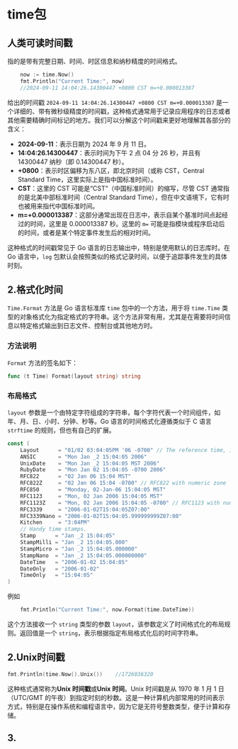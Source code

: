 # time包

## 人类可读时间戳

指的是带有完整日期、时间、时区信息和纳秒精度的时间格式。

```go
	now := time.Now()
	fmt.Println("Current Time:", now) 
	//2024-09-11 14:04:26.14300447 +0800 CST m=+0.000013387
```

给出的时间戳 `2024-09-11 14:04:26.14300447 +0800 CST m=+0.000013387` 是一个详细的、带有微秒级精度的时间戳，这种格式通常用于记录应用程序的日志或者其他需要精确时间标记的地方。我们可以分解这个时间戳来更好地理解其各部分的含义：

- **2024-09-11**：表示日期为 2024 年 9 月 11 日。
- **14:04:26.14300447**：表示时间为下午 2 点 04 分 26 秒，并且有 14300447 纳秒（即 0.14300447 秒）。
- **+0800**：表示时区偏移为东八区，即北京时间（或称 CST，Central Standard Time，这里实际上是指中国标准时间）。
- **CST**：这里的 CST 可能是“CST”（中国标准时间）的缩写，尽管 CST 通常指的是北美中部标准时间（Central Standard Time），但在中文语境下，它有时也被用来指代中国标准时间。
- **m=+0.000013387**：这部分通常出现在日志中，表示自某个基准时间点起经过的时间，这里是 0.000013387 秒。这里的 `m=` 可能是指模块或程序启动后的时间，或者是某个特定事件发生后的相对时间。

这种格式的时间戳常见于 Go 语言的日志输出中，特别是使用默认的日志库时。在 Go 语言中，`log` 包默认会按照类似的格式记录时间，以便于追踪事件发生的具体时刻。



## 2.格式化时间

`Time.Format` 方法是 Go 语言标准库 `time` 包中的一个方法，用于将 `time.Time` 类型的对象格式化为指定格式的字符串。这个方法非常有用，尤其是在需要将时间信息以特定格式输出到日志文件、控制台或其他地方时。

### 方法说明

`Format` 方法的签名如下：

```go
func (t Time) Format(layout string) string
```

### 布局格式

`layout` 参数是一个由特定字符组成的字符串，每个字符代表一个时间组件，如年、月、日、小时、分钟、秒等。Go 语言的时间格式化遵循类似于 C 语言 `strftime` 的规则，但也有自己的扩展。

```go
const (
	Layout      = "01/02 03:04:05PM '06 -0700" // The reference time, in numerical order.
	ANSIC       = "Mon Jan _2 15:04:05 2006"
	UnixDate    = "Mon Jan _2 15:04:05 MST 2006"
	RubyDate    = "Mon Jan 02 15:04:05 -0700 2006"
	RFC822      = "02 Jan 06 15:04 MST"
	RFC822Z     = "02 Jan 06 15:04 -0700" // RFC822 with numeric zone
	RFC850      = "Monday, 02-Jan-06 15:04:05 MST"
	RFC1123     = "Mon, 02 Jan 2006 15:04:05 MST"
	RFC1123Z    = "Mon, 02 Jan 2006 15:04:05 -0700" // RFC1123 with numeric zone
	RFC3339     = "2006-01-02T15:04:05Z07:00"
	RFC3339Nano = "2006-01-02T15:04:05.999999999Z07:00"
	Kitchen     = "3:04PM"
	// Handy time stamps.
	Stamp      = "Jan _2 15:04:05"
	StampMilli = "Jan _2 15:04:05.000"
	StampMicro = "Jan _2 15:04:05.000000"
	StampNano  = "Jan _2 15:04:05.000000000"
	DateTime   = "2006-01-02 15:04:05"
	DateOnly   = "2006-01-02"
	TimeOnly   = "15:04:05"
)
```

例如

```go
	fmt.Println("Current Time:", now.Format(time.DateTime)) 
```

这个方法接收一个 `string` 类型的参数 `layout`，该参数定义了时间格式化的布局规则。返回值是一个 `string`，表示根据指定布局格式化后的时间字符串。





## 2.Unix时间戳

```go
fmt.Println(time.Now().Unix())    //1726036320
```

这种格式通常称为**Unix 时间戳**或**Unix 时间**。Unix 时间戳是从 1970 年 1 月 1 日（UTC/GMT 的午夜）到指定时刻的秒数。这是一种计算机内部常用的时间表示方式，特别是在操作系统和编程语言中，因为它是无符号整数类型，便于计算和存储。



## 3.

